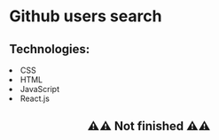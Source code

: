 # Github users search 

<h2>Technologies:</h2>
<li>CSS</li>
<li>HTML</li>
<li>JavaScript</li>
<li>React.js</li>

<h2 align="center">⚠️⚠️ Not finished ⚠️⚠️</h2>